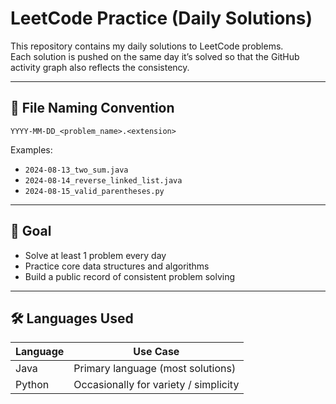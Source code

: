 # LeetCode Practice (Daily Solutions)

This repository contains my daily solutions to LeetCode problems.  
Each solution is pushed on the same day it’s solved so that the GitHub activity
graph also reflects the consistency.

---

## 📌 File Naming Convention

`YYYY-MM-DD_<problem_name>.<extension>`

Examples:
- `2024-08-13_two_sum.java`
- `2024-08-14_reverse_linked_list.java`
- `2024-08-15_valid_parentheses.py`

---

## 🎯 Goal

- Solve at least 1 problem every day
- Practice core data structures and algorithms
- Build a public record of consistent problem solving

---

## 🛠 Languages Used

| Language | Use Case |
|---------|-----------------------------|
| Java     | Primary language (most solutions) |
| Python   | Occasionally for variety / simplicity |
